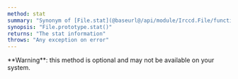 ```yaml
---
method: stat
summary: "Synonym of [File.stat](@baseurl@/api/module/Irccd.File/function/stat.html) but with the path from the file."
synopsis: "File.prototype.stat()"
returns: "The stat information"
throws: "Any exception on error"
---
```


<div class="alert alert-warning" role="alert">
**Warning**: this method is optional and may not be available on your system.
</div>
